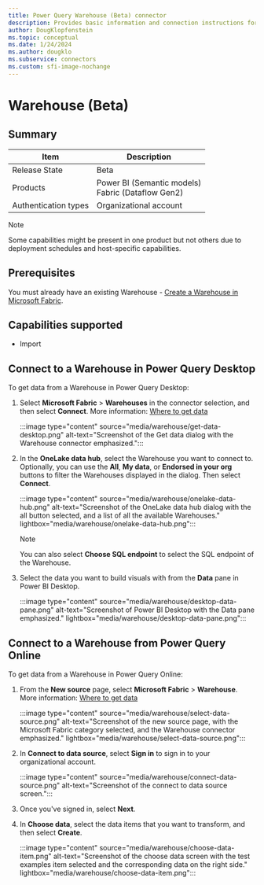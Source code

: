 ```yaml
---
title: Power Query Warehouse (Beta) connector
description: Provides basic information and connection instructions for connecting to a Warehouse.
author: DougKlopfenstein
ms.topic: conceptual
ms.date: 1/24/2024
ms.author: dougklo
ms.subservice: connectors
ms.custom: sfi-image-nochange
---
```


# Warehouse (Beta)

## Summary

| Item | Description |
| ---- | ----------- |
| Release State | Beta |
| Products | Power BI (Semantic models)<br/>Fabric (Dataflow Gen2)|
| Authentication types | Organizational account |

> [!NOTE]
>Some capabilities might be present in one product but not others due to deployment schedules and host-specific capabilities.

## Prerequisites

You must already have an existing Warehouse - [Create a Warehouse in Microsoft Fabric](/fabric/data-warehouse/create-warehouse).

## Capabilities supported

* Import

## Connect to a Warehouse in Power Query Desktop

To get data from a Warehouse in Power Query Desktop:

1. Select **Microsoft Fabric** > **Warehouses** in the connector selection, and then select **Connect**. More information: [Where to get data](../where-to-get-data.md)

   :::image type="content" source="media/warehouse/get-data-desktop.png" alt-text="Screenshot of the Get data dialog with the Warehouse connector emphasized.":::

2. In the **OneLake data hub**, select the Warehouse you want to connect to. Optionally, you can use the **All**, **My data**, or **Endorsed in your org** buttons to filter the Warehouses displayed in the dialog. Then select **Connect**.

   :::image type="content" source="media/warehouse/onelake-data-hub.png" alt-text="Screenshot of the OneLake data hub dialog with the all button selected, and a list of all the available Warehouses." lightbox="media/warehouse/onelake-data-hub.png":::

   > [!NOTE]
   > You can also select **Choose SQL endpoint** to select the SQL endpoint of the Warehouse.

3. Select the data you want to build visuals with from the **Data** pane in Power BI Desktop.

   :::image type="content" source="media/warehouse/desktop-data-pane.png" alt-text="Screenshot of Power BI Desktop with the Data pane emphasized." lightbox="media/warehouse/desktop-data-pane.png":::

## Connect to a Warehouse from Power Query Online

To get data from a Warehouse in Power Query Online:

1. From the **New source** page, select **Microsoft Fabric** > **Warehouse**. More information: [Where to get data](../where-to-get-data.md)

   :::image type="content" source="media/warehouse/select-data-source.png" alt-text="Screenshot of the new source page, with the Microsoft Fabric category selected, and the Warehouse connector emphasized." lightbox="media/warehouse/select-data-source.png":::

2. In **Connect to data source**, select **Sign in** to sign in to your organizational account.

   :::image type="content" source="media/warehouse/connect-data-source.png" alt-text="Screenshot of the connect to data source screen.":::

3. Once you've signed in, select **Next**.

4. In **Choose data**, select the data items that you want to transform, and then select **Create**.

   :::image type="content" source="media/warehouse/choose-data-item.png" alt-text="Screenshot of the choose data screen with the test examples item selected and the corresponding data on the right side." lightbox="media/warehouse/choose-data-item.png":::

